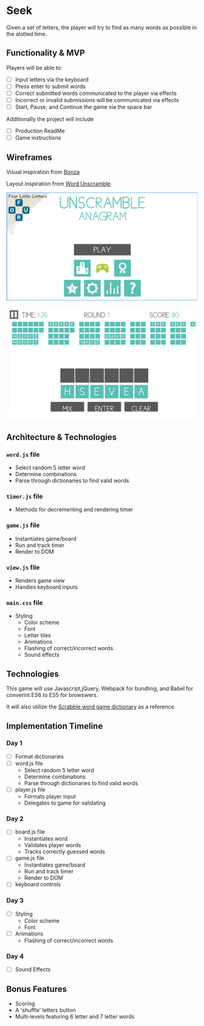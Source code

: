 # Seek

Given a set of letters, the player will try to find as many words as possible in the alotted time.

## Functionality & MVP

Players will be able to:

- [ ] Input letters via the keyboard
- [ ] Press enter to submit words
- [ ] Correct submitted words communicated to the player via effects
- [ ] Incorrect or invalid submissions will be communicated via effects
- [ ] Start, Pause, and Continue the game via the space bar

Additionally the project will include
- [ ] Production ReadMe
- [ ] Game instructions

## Wireframes

Visual inspiration from [Bonza](https://play.google.com/store/apps/details?id=air.au.com.minimega.bonza)

Layout inspiration from [Word Unscramble]()

![Alt text](https://github.com/fafafariba/fafafariba.github.io/blob/master/assets/splash_wireframe.png?raw=true "Splash")

![Alt text](https://github.com/fafafariba/fafafariba.github.io/blob/master/assets/layout_wireframe.png?raw=true "Game")

## Architecture & Technologies

### `word.js` file 
* Select random 5 letter word
* Determine combinations
* Parse through dictionaries to find valid words

### `timer.js` file 
* Methods for decrementing and rendering timer

### `game.js` file
* Instantiates game/board
* Run and track timer
* Render to DOM

### `view.js` file
* Renders game view
* Handles keyboard inputs
### `main.css` file
* Styling
  * Color scheme
  * Font
  * Letter tiles
  * Animations
  * Flashing of correct/incorrect words
  * Sound effects


## Technologies

This game will use Javascript,jQuery, Webpack for bundling, and Babel for converint ES6 to ES5 for browswers.

It will also utilize the [Scrabble word game dictionary](https://www.wordgamedictionary.com/word-lists/) as a reference.

## Implementation Timeline

### Day 1

- [ ] Format dictionaries
- [ ] word.js file
  * Select random 5 letter word
  * Determine combinations
  * Parse through dictionaries to find valid words
- [ ] player.js file
  * Formats player input
  * Delegates to game for validating
  

### Day 2
- [ ] board.js file
  * Instantiates word
  * Validates player words
  * Tracks correctly guessed words  
- [ ] game.js file 
  * Instantiates game/board
  * Run and track timer
  * Render to DOM
- [ ] keyboard controls 

### Day 3

- [ ] Styling
  * Color scheme
  * Font
- [ ] Animations
  * Flashing of correct/incorrect words

### Day 4

- [ ] Sound Effects

## Bonus Features

* Scoring
* A 'shuffle' letters button
* Multi-levels featuring 6 letter and 7 letter words


